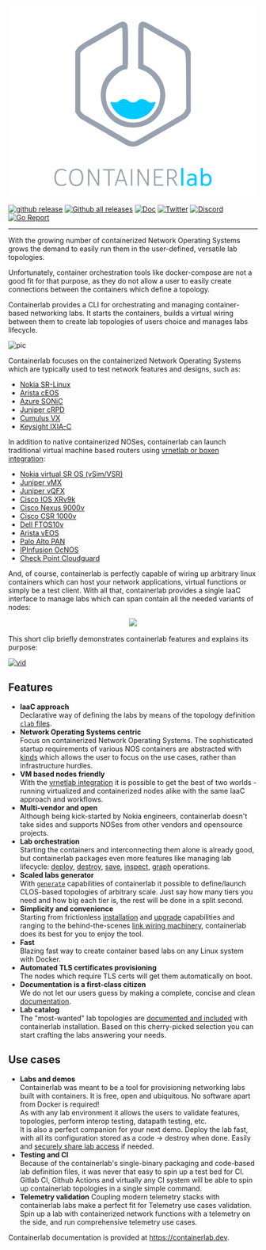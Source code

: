 <p align=center><a href="https://containerlab.dev"><img src=docs/images/containerlab_export_white_ink.svg?sanitize=true/></a></p>

[![github release](https://img.shields.io/github/release/srl-labs/containerlab.svg?style=flat-square&color=00c9ff&labelColor=bec8d2)](https://github.com/srl-labs/containerlab/releases/)
[![Github all releases](https://img.shields.io/github/downloads/srl-labs/containerlab/total.svg?style=flat-square&color=00c9ff&labelColor=bec8d2)](https://github.com/srl-labs/containerlab/releases/)
[![Doc](https://img.shields.io/badge/Docs-containerlab.dev-blue?style=flat-square&color=00c9ff&labelColor=bec8d2)](https://containerlab.dev)
[![Twitter](https://img.shields.io/twitter/follow/go_containerlab?style=flat-square&label=%40go_containerlab&logo=twitter&color=00c9ff&labelColor=bec8d2)](https://twitter.com/go_containerlab)
[![Discord](https://img.shields.io/discord/860500297297821756?style=flat-square&label=discord&logo=discord&color=00c9ff&labelColor=bec8d2)](https://discord.gg/vAyddtaEV9)
[![Go Report](https://img.shields.io/badge/go%20report-A%2B-blue?style=flat-square&color=00c9ff&labelColor=bec8d2)](https://goreportcard.com/report/github.com/srl-labs/containerlab)

---

With the growing number of containerized Network Operating Systems grows the demand to easily run them in the user-defined, versatile lab topologies.

Unfortunately, container orchestration tools like docker-compose are not a good fit for that purpose, as they do not allow a user to easily create connections between the containers which define a topology.

Containerlab provides a CLI for orchestrating and managing container-based networking labs. It starts the containers, builds a virtual wiring between them to create lab topologies of users choice and manages labs lifecycle.

![pic](https://gitlab.com/rdodin/pics/-/wikis/uploads/01fcdc212ee1c7de70ef5d2a8d109044/image.png)

Containerlab focuses on the containerized Network Operating Systems which are typically used to test network features and designs, such as:

* [Nokia SR-Linux](https://containerlab.dev/manual/kinds/srl/)
* [Arista cEOS](https://containerlab.dev/manual/kinds/ceos/)
* [Azure SONiC](https://containerlab.dev/manual/kinds/sonic-vs/)
* [Juniper cRPD](https://containerlab.dev/manual/kinds/crpd/)
* [Cumulus VX](https://containerlab.dev/manual/kinds/cvx/)
* [Keysight IXIA-C](https://containerlab.dev/manual/kinds/keysight_ixia-c-one/)

In addition to native containerized NOSes, containerlab can launch traditional virtual machine based routers using [vrnetlab or boxen integration](https://containerlab.dev/manual/vrnetlab/):

* [Nokia virtual SR OS (vSim/VSR)](https://containerlab.dev/manual/kinds/vr-sros/)
* [Juniper vMX](https://containerlab.dev/manual/kinds/vr-vmx/)
* [Juniper vQFX](https://containerlab.dev/manual/kinds/vr-vqfx/)
* [Cisco IOS XRv9k](https://containerlab.dev/manual/kinds/vr-xrv9k/)
* [Cisco Nexus 9000v](https://containerlab.dev/manual/kinds/vr-n9kv)
* [Cisco CSR 1000v](https://containerlab.dev/manual/kinds/vr-csr)
* [Dell FTOS10v](https://containerlab.dev/manual/kinds/vr-ftosv)
* [Arista vEOS](https://containerlab.dev/manual/kinds/vr-veos)
* [Palo Alto PAN](https://containerlab.dev/manual/kinds/vr-pan)
* [IPInfusion OcNOS](https://containerlab.dev/manual/kinds/ipinfusion-ocnos)
* [Check Point Cloudguard](https://containerlab.dev/manual/kinds/checkpoint_cloudguard/)

And, of course, containerlab is perfectly capable of wiring up arbitrary linux containers which can host your network applications, virtual functions or simply be a test client. With all that, containerlab provides a single IaaC interface to manage labs which can span contain all the needed variants of nodes:

<p align="center">
<img src="https://gitlab.com/rdodin/pics/-/wikis/uploads/bb8d9163f265dc827428097e6726d949/image.png" width="80%">
</p>

This short clip briefly demonstrates containerlab features and explains its purpose:

[![vid](https://gitlab.com/rdodin/pics/-/wikis/uploads/35d954fd81d9594ffa5b6110cbc950f5/clab-clip-stillshot.png)](https://youtu.be/xdi7rwdJgkg)

## Features

* **IaaC approach**  
    Declarative way of defining the labs by means of the topology definition [`clab` files](https://containerlab.dev/manual/topo-def-file/).
* **Network Operating Systems centric**  
    Focus on containerized Network Operating Systems. The sophisticated startup requirements of various NOS containers are abstracted with [kinds](https://containerlab.dev/manual/kinds/kinds/) which allows the user to focus on the use cases, rather than infrastructure hurdles.
* **VM based nodes friendly**  
    With the [vrnetlab integration](https://containerlab.dev/manual/vrnetlab) it is possible to get the best of two worlds - running virtualized and containerized nodes alike with the same IaaC approach and workflows.
* **Multi-vendor and open**  
    Although being kick-started by Nokia engineers, containerlab doesn't take sides and supports NOSes from other vendors and opensource projects.
* **Lab orchestration**  
    Starting the containers and interconnecting them alone is already good, but containerlab packages even more features like managing lab lifecycle: [deploy](https://containerlab.dev/cmd/deploy), [destroy](https://containerlab.dev/cmd/destroy), [save](https://containerlab.dev/cmd/save), [inspect](https://containerlab.dev/cmd/inspect), [graph](https://containerlab.dev/cmd/graph) operations.
* **Scaled labs generator**  
    With [`generate`](https://containerlab.dev/cmd/generate) capabilities of containerlab it possible to define/launch CLOS-based topologies of arbitrary scale. Just say how many tiers you need and how big each tier is, the rest will be done in a split second.
* **Simplicity and convenience**  
    Starting from frictionless [installation](https://containerlab.dev/install/) and [upgrade](https://containerlab.dev/install#upgrade) capabilities and ranging to the behind-the-scenes [link wiring machinery](https://containerlab.dev/manual/network), containerlab does its best for you to enjoy the tool.
* **Fast**  
    Blazing fast way to create container based labs on any Linux system with Docker.
* **Automated TLS certificates provisioning**  
    The nodes which require TLS certs will get them automatically on boot.
* **Documentation is a first-class citizen**  
    We do not let our users guess by making a complete, concise and clean [documentation](https://containerlab.dev).
* **Lab catalog**  
   The "most-wanted" lab topologies are [documented and included](https://containerlab.dev/lab-examples/lab-examples/) with containerlab installation. Based on this cherry-picked selection you can start crafting the labs answering your needs.

## Use cases

* **Labs and demos**  
    Containerlab was meant to be a tool for provisioning networking labs built with containers. It is free, open and ubiquitous. No software apart from Docker is required!  
    As with any lab environment it allows the users to validate features, topologies, perform interop testing, datapath testing, etc.  
    It is also a perfect companion for your next demo. Deploy the lab fast, with all its configuration stored as a code -> destroy when done. Easily and [securely share lab access](https://containerlab.dev/manual/published-ports) if needed.
* **Testing and CI**  
    Because of the containerlab's single-binary packaging and code-based lab definition files, it was never that easy to spin up a test bed for CI. Gitlab CI, Github Actions and virtually any CI system will be able to spin up containerlab topologies in a single simple command.
* **Telemetry validation**
    Coupling modern telemetry stacks with containerlab labs make a perfect fit for Telemetry use cases validation. Spin up a lab with containerized network functions with a telemetry on the side, and run comprehensive telemetry use cases.

Containerlab documentation is provided at <https://containerlab.dev>.
